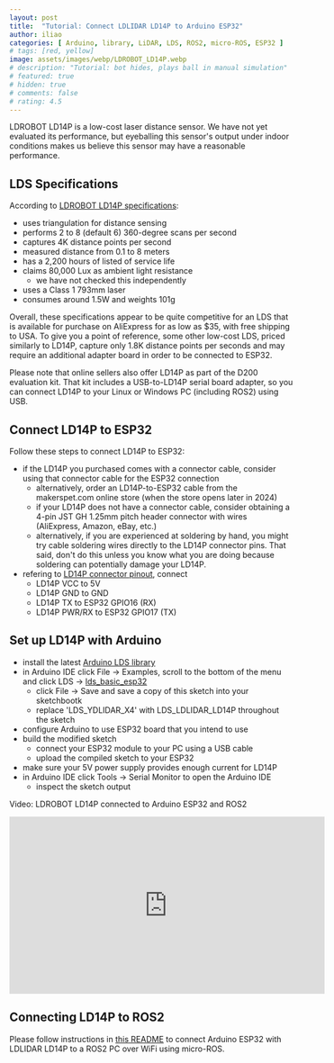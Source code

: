 ```yaml
---
layout: post
title:  "Tutorial: Connect LDLIDAR LD14P to Arduino ESP32"
author: iliao
categories: [ Arduino, library, LiDAR, LDS, ROS2, micro-ROS, ESP32 ]
# tags: [red, yellow]
image: assets/images/webp/LDROBOT_LD14P.webp
# description: "Tutorial: bot hides, plays ball in manual simulation"
# featured: true
# hidden: true
# comments: false
# rating: 4.5
---
```

LDROBOT LD14P is a low-cost laser distance sensor. We have not yet evaluated its performance, but eyeballing this sensor's output under indoor conditions makes us believe this sensor may have a reasonable performance.

## LDS Specifications
According to [LDROBOT LD14P specifications](https://www.waveshare.com/wiki/D200_LiDAR_Kit):
- uses triangulation for distance sensing
- performs 2 to 8 (default 6) 360-degree scans per second
- captures 4K distance points per second
- measured distance from 0.1 to 8 meters
- has a 2,200 hours of listed of service life
- claims 80,000 Lux as ambient light resistance
  - we have not checked this independently
- uses a Class 1 793mm laser
- consumes around 1.5W and weights 101g

Overall, these specifications appear to be quite competitive for an LDS that is available for purchase on AliExpress for as low as $35, with free shipping to USA. To give you a point of reference, some other low-cost LDS, priced similarly to LD14P, capture only 1.8K distance points per seconds and may require an additional adapter board in order to be connected to ESP32.

Please note that online sellers also offer LD14P as part of the D200 evaluation kit. That kit includes a USB-to-LD14P serial board adapter, so you can connect LD14P to your Linux or Windows PC (including ROS2) using USB.

## Connect LD14P to ESP32
Follow these steps to connect LD14P to ESP32:
- if the LD14P you purchased comes with a connector cable, consider using that connector cable for the ESP32 connection
  - alternatively, order an LD14P-to-ESP32 cable from the makerspet.com online store (when the store opens later in 2024)
  - if your LD14P does not have a connector cable, consider obtaining a 4-pin JST GH 1.25mm pitch header connector with wires (AliExpress, Amazon, eBay, etc.)
  - alternatively, if you are experienced at soldering by hand, you might try cable soldering wires directly to the LD14P connector pins. That said, don't do this unless you know what you are doing because soldering can potentially damage your LD14P.
- refering to [LD14P connector pinout](https://www.waveshare.com/wiki/D200_LiDAR_Kit), connect
  - LD14P VCC to 5V
  - LD14P GND to GND
  - LD14P TX to ESP32 GPIO16 (RX)
  - LD14P PWR/RX to ESP32 GPIO17 (TX)

## Set up LD14P with Arduino
- install the latest [Arduino LDS library](https://github.com/kaiaai/LDS)
- in Arduino IDE click File -> Examples, scroll to the bottom of the menu and click LDS -> [lds_basic_esp32](https://github.com/kaiaai/LDS/tree/main/examples/lds_basic_esp32)
  - click File -> Save and save a copy of this sketch into your sketchbootk
  - replace 'LDS_YDLIDAR_X4' with LDS_LDLIDAR_LD14P throughout the sketch
- configure Arduino to use ESP32 board that you intend to use
- build the modified sketch
  - connect your ESP32 module to your PC using a USB cable
  - upload the compiled sketch to your ESP32
- make sure your 5V power supply provides enough current for LD14P
- in Arduino IDE click Tools -> Serial Monitor to open the Arduino IDE
  - inspect the sketch output

Video: LDROBOT LD14P connected to Arduino ESP32 and ROS2
<div class="text-center">
<iframe width="560" height="315" src="https://www.youtube.com/embed/ebbHqs4lW0U" title="YouTube video player" frameborder="0" allow="accelerometer; autoplay; clipboard-write; encrypted-media; gyroscope; picture-in-picture; web-share" allowfullscreen></iframe>
</div>
<p></p>

## Connecting LD14P to ROS2
Please follow instructions in [this README](https://github.com/kaiaai/kaiaai) to connect Arduino ESP32 with LDLIDAR LD14P to a ROS2 PC over WiFi using micro-ROS.